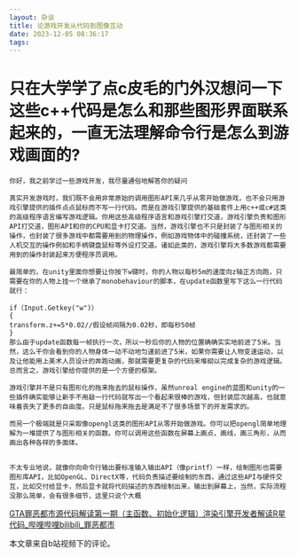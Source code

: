 ```yaml
---
layout: 杂谈
title: 论游戏开发从代码到图像互动
date: 2023-12-05 08:36:17
tags:
---
```

# 只在大学学了点c皮毛的门外汉想问一下这些c++代码是怎么和那些图形界面联系起来的，一直无法理解命令行是怎么到游戏画面的?
<!--more-->
```
你好，我之前学过一些游戏开发，我尽量通俗地解答你的疑问

真实开发游戏时，我们既不会用非常原始的调用图形API来几乎从零开始做游戏，也不会只用游戏引擎提供的插件点点鼠标而不写一行代码。而是在游戏引擎提供的基础套件上用c++或c#这类的高级程序语言编写游戏逻辑。你用这些高级程序语言和游戏引擎打交道，游戏引擎负责和图形API打交道，图形API和你的CPU和显卡打交道。当然，游戏引擎也不只是封装了与图形相关的操作，也封装了很多游戏中都需要用到的物理操作，例如游戏物体中的碰撞系统，还封装了一些人机交互的操作例如和手柄键盘鼠标等外设打交道。诸如此类的，游戏引擎将大多数游戏都需要用到的操作封装起来方便程序员调用。

最简单的，在unity里面你想要让你按下w键时，你的人物以每秒5m的速度向z轴正方向跑，只需要在你的人物上挂一个继承了monobehaviour的脚本，在update函数里写下这么一行代码就行：

if（Input.Getkey("w")）
{
transform.z+=5*0.02//假设帧间隔为0.02秒，即每秒50帧
}
那么由于update函数每一帧执行一次，所以一秒后你的人物的位置确确实实地前进了5米。当然，这么干你会看到你的人物身体一动不动地匀速前进了5米，如果你需要让人物变速运动，以及让他能用上美术人员设计的奔跑动画，那就需要更复杂的代码来堆砌以完成复杂的游戏逻辑。总而言之，游戏引擎给你提供的是一个方便的框架。

游戏引擎并不是只有图形化的拖来拖去的鼠标操作，虽然unreal engine的蓝图和unity的一些插件确实能够让新手不用敲一行代码就写出一个看起来很棒的游戏，但封装层次越高，也就意味着丧失了更多的自由度。只是鼠标拖来拖去是满足不了很多场景下的开发需求的。

而另一个极端就是只采取像opengl这类的图形API从零开始做游戏。你可以把opengl简单地理解为一堆提供了与图形相关的函数。你可以调用这些函数在屏幕上画点，画线，画三角形，从而画出各种各样的多面体。


```

```
不太专业地说，就像你向命令行输出要标准输入输出API（像printf）一样，绘制图形也需要图形库API，比如OpenGL、DirectX等，代码负责描述要绘制的东西，通过这些API与硬件交互，比如交付给显卡，然后显卡就将代码描述的东西绘制出来，输出到屏幕上，当然，实际流程没那么简单，会有很多细节，这里只说个大概
```

[GTA罪恶都市源代码解读第一期（主函数、初始化逻辑）渲染引擎开发者解读R星代码_哔哩哔哩bilibili_罪恶都市](https://www.bilibili.com/video/BV1aG411i7nz/?spm_id_from=333.1007.tianma.2-2-5.click&vd_source=918e3cd28b5502ea4080d2a670fc82a8)

本文章来自b站视频下的评论。